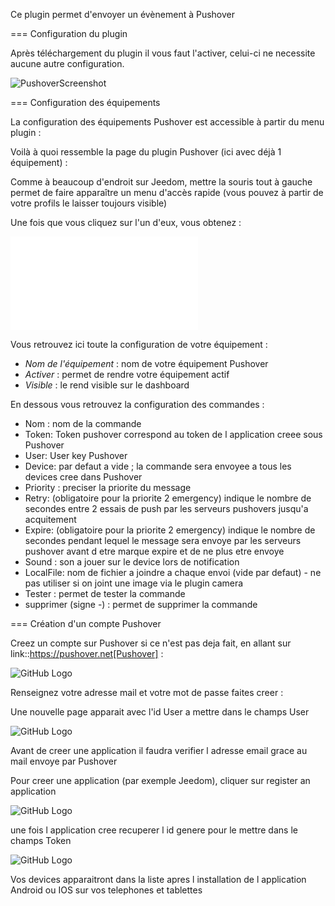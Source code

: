 
Ce plugin permet d'envoyer un évènement à Pushover

=== Configuration du plugin

Après téléchargement du plugin il vous faut l'activer, celui-ci ne necessite aucune autre configuration.

![PushoverScreenshot](/images/pushover_screenshot.png)

=== Configuration des équipements

La configuration des équipements Pushover est accessible à partir du menu plugin : 


Voilà à quoi ressemble la page du plugin Pushover (ici avec déjà 1 équipement) : 

Comme à beaucoup d'endroit sur Jeedom, mettre la souris tout à gauche permet de faire apparaître un menu d'accès rapide (vous pouvez à partir de votre profils le laisser toujours visible)

Une fois que vous cliquez sur l'un d'eux, vous obtenez : 

![GitHub Logo](/images/pushover_screenshot2.p)


Vous retrouvez ici toute la configuration de votre équipement : 

* *Nom de l'équipement* : nom de votre équipement Pushover
* *Activer* : permet de rendre votre équipement actif
* *Visible* : le rend visible sur le dashboard

En dessous vous retrouvez la configuration des commandes : 

* Nom : nom de la commande
* Token:  Token pushover correspond au token de l application creee sous Pushover 
* User: User key Pushover  
* Device: par defaut a vide ; la commande sera envoyee a tous les devices cree dans Pushover 
* Priority : preciser la priorite du message 
* Retry: (obligatoire pour la priorite 2 emergency) indique le nombre de secondes entre 2 essais de push par les serveurs pushovers jusqu'a acquitement 
* Expire: (obligatoire pour la priorite 2 emergency) indique le nombre de secondes pendant lequel le message sera envoye par les serveurs pushover avant d etre marque expire et de ne plus etre envoye  
* Sound : son a jouer sur le device lors de notification 
* LocalFile: nom de fichier a joindre a chaque envoi (vide par defaut) - ne pas utiliser si on joint une image via le  plugin camera  
* Tester : permet de tester la commande
* supprimer (signe -) : permet de supprimer la commande

=== Création d'un compte  Pushover 

Creez un compte sur Pushover si ce n'est pas deja fait, en allant sur link::https://pushover.net[Pushover] : 

![GitHub Logo](/images/pushover_screenshot3.png)

Renseignez votre adresse mail et votre mot de passe   faites creer :

Une nouvelle page apparait avec l'id User a mettre dans le champs User 


![GitHub Logo](/images/pushover_screenshot4.png)

Avant de creer une application il faudra verifier l adresse email grace au mail envoye par Pushover 

Pour creer une application (par exemple Jeedom), cliquer sur register an application

![GitHub Logo](/images/pushover_screenshot5.png)

une fois l application cree recuperer l id genere  pour le mettre dans le champs Token 

![GitHub Logo](/images/pushover_screenshot6.png[])

Vos devices apparaitront dans la liste apres l installation de l application Android ou IOS sur vos telephones et tablettes 

